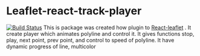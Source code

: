 # Leaflet-react-track-player
[![Build Status](https://travis-ci.org/joemccann/dillinger.svg?branch=master)](https://travis-ci.org/argonavt11/leaflet-react-track-player)
This is package was created how plugin to [React-leaflet](https://github.com/PaulLeCam/react-leaflet) . It create player which animates polyline and control it. It gives functions stop, play, next point, prev point, and control to speed of polyline. It have dynamic progress of line, multiсolor